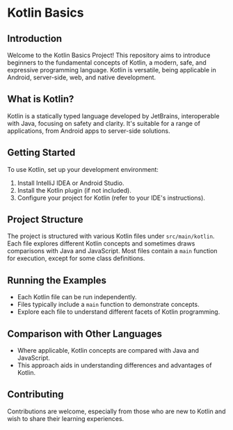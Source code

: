 # Kotlin Basics

## Introduction
Welcome to the Kotlin Basics Project! This repository aims to introduce beginners to the fundamental concepts of Kotlin, a modern, safe, and expressive programming language. Kotlin is versatile, being applicable in Android, server-side, web, and native development.

## What is Kotlin?
Kotlin is a statically typed language developed by JetBrains, interoperable with Java, focusing on safety and clarity. It's suitable for a range of applications, from Android apps to server-side solutions.

## Getting Started
To use Kotlin, set up your development environment:
1. Install IntelliJ IDEA or Android Studio.
2. Install the Kotlin plugin (if not included).
3. Configure your project for Kotlin (refer to your IDE's instructions).

## Project Structure
The project is structured with various Kotlin files under `src/main/kotlin`. Each file explores different Kotlin concepts and sometimes draws comparisons with Java and JavaScript. Most files contain a `main` function for execution, except for some class definitions.

## Running the Examples
- Each Kotlin file can be run independently.
- Files typically include a `main` function to demonstrate concepts.
- Explore each file to understand different facets of Kotlin programming.

## Comparison with Other Languages
- Where applicable, Kotlin concepts are compared with Java and JavaScript.
- This approach aids in understanding differences and advantages of Kotlin.

## Contributing
Contributions are welcome, especially from those who are new to Kotlin and wish to share their learning experiences.